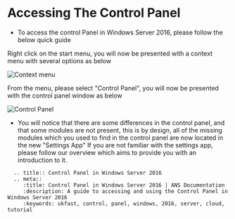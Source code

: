 # Accessing The Control Panel

* To access the control Panel in Windows Server 2016, please follow the below quick guide


Right click on the start menu, you will now be presented with a context menu with several options as below

![Context menu](files/controlpanel/rightclickstart.PNG)

From the menu, please select "Control Panel", you will now be presented with the control panel window as below

![Control Panel](files/controlpanel/controlpanel.PNG)

* You will notice that there are some differences in the control panel, and that some modules are not present, this is by design, all of the missing modules which you used to find in the control panel are now located in the new "Settings App"
  If you are not familiar with the settings app, please follow our overview which aims to provide you with an introduction to it.

```eval_rst
  .. title:: Control Panel in Windows Server 2016
  .. meta::
     :title: Control Panel in Windows Server 2016 | ANS Documentation
     :description: A guide to accessing and using the Control Panel in Windows Server 2016
     :keywords: ukfast, control, panel, windows, 2016, server, cloud, tutorial
